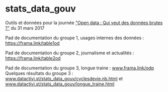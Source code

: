 # stats_data_gouv
Outils et données pour la journée ["Open data : Qui veut des données brutes ?"](https://www.eventbrite.fr/e/billets-open-data-qui-veut-des-donnees-brutes-32057837856) du 31 mars 2017 



Pad de documentation du groupe 1, usages internes des données : https://frama.link/table1od

Pad de documentation du groupe 2, journalisme et actualités :  https://frama.link/table2od

Pad de documentation du groupe 3, longue traine : www.frama.link/odp
Quelques résultats du groupe 3 : www.datactivi.st/stats_data_gouv/cyclesdevie.nb.html et www.datactivi.st/stats_data_gouv/longue_traine.html